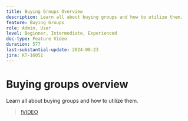 ```yaml
---
title: Buying Groups Overview
description: Learn all about buying groups and how to utilize them.
feature: Buying Groups
role: Admin, User
level: Beginner, Intermediate, Experienced
doc-type: Feature Video
duration: 577
last-substantial-update: 2024-08-23
jira: KT-16051
---
```


# Buying groups overview

Learn all about buying groups and how to utilize them.

>[!VIDEO](https://video.tv.adobe.com/v/3433078/?learn=on)
